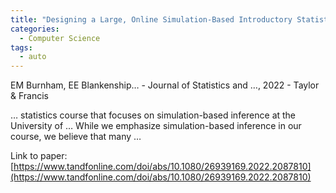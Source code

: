 ```yaml
---
title: "Designing a Large, Online Simulation-Based Introductory Statistics Course"
categories:
  - Computer Science
tags:
  - auto
---
```

EM Burnham, EE Blankenship… - Journal of Statistics and …, 2022 - Taylor & Francis

… statistics course that focuses on simulation-based inference at the University of … While we emphasize simulation-based inference in our course, we believe that many …

Link to paper: [https://www.tandfonline.com/doi/abs/10.1080/26939169.2022.2087810](https://www.tandfonline.com/doi/abs/10.1080/26939169.2022.2087810)
